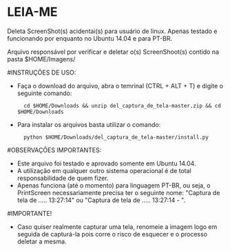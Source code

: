 LEIA-ME
===================

Deleta ScreenShot(s) acidentai(s) para usuário de linux. Apenas testado e funcionando por enquanto no Ubuntu 14.04 e para PT-BR.

Arquivo responsável por verificar e deletar o(s) ScreenShoot(s) contido na pasta $HOME/Imagens/ 

#INSTRUÇÕES DE USO:
- Faça o download do arquivo, abra o temrinal (CTRL + ALT + T) e digite o seguinte comando:

        cd $HOME/Downloads && unzip del_captura_de_tela-master.zip && cd $HOME/Downloads

- Para instalar os arquivos basta utilizar o comando:

        python $HOME/Downloads/del_captura_de_tela-master/install.py


#OBSERVAÇÕES IMPORTANTES: 
- Este arquivo foi testado e aprovado somente em Ubuntu 14.04.
- A utilização em qualquer outro sistema operacional é de total responsabilidade de quem fizer.
- Apenas funciona (até o momento) para linguagem PT-BR, ou seja, o PrintScreen necessariamente precisa ter o seguinte nome: "Captura de tela de ..... 13:27:14" ou "Captura de tela de ..... 13:27:14 - ".

#IMPORTANTE!
- Caso quiser realmente capturar uma tela, renomeie a imagem logo em seguida de capturá-la pois corre o risco de esquecer e o processo deletar a mesma.
